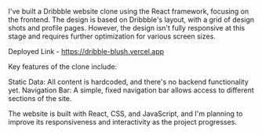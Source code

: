 I've built a Dribbble website clone using the React framework, focusing on the frontend. The design is based on Dribbble's layout, with a grid of design shots and profile pages. However, the design isn't fully responsive at this stage and requires further optimization for various screen sizes.

Deployed Link - https://dribble-blush.vercel.app

Key features of the clone include:

Static Data: All content is hardcoded, and there's no backend functionality yet.
Navigation Bar: A simple, fixed navigation bar allows access to different sections of the site.

The website is built with React, CSS, and JavaScript, and I'm planning to improve its responsiveness and interactivity as the project progresses.
